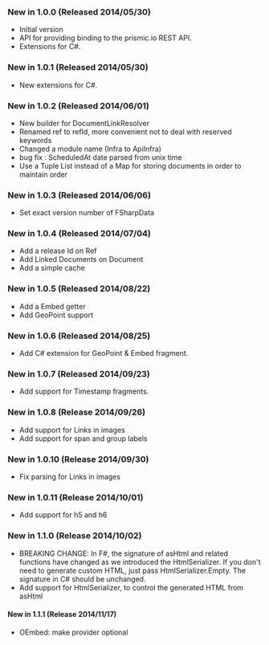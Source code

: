### New in 1.0.0 (Released 2014/05/30)
* Initial version
* API for providing binding to the prismic.io REST API.
* Extensions for C#.

### New in 1.0.1 (Released 2014/05/30)
* New extensions for C#.

### New in 1.0.2 (Released 2014/06/01)
* New builder for DocumentLinkResolver
* Renamed ref to refId, more convenient not to deal with reserved keywords
* Changed a module name (Infra to ApiInfra)
* bug fix : ScheduledAt date parsed from unix time
* Use a Tuple List instead of a Map for storing documents in order to maintain order

### New in 1.0.3 (Released 2014/06/06)
* Set exact version number of FSharpData

### New in 1.0.4 (Released 2014/07/04)
* Add a release Id on Ref
* Add Linked Documents on Document
* Add a simple cache

### New in 1.0.5 (Released 2014/08/22)
* Add a Embed getter
* Add GeoPoint support

### New in 1.0.6 (Released 2014/08/25)
* Add C# extension for GeoPoint & Embed fragment.

### New in 1.0.7 (Released 2014/09/23)
* Add support for Timestamp fragments.

### New in 1.0.8 (Release 2014/09/26)
* Add support for Links in images
* Add support for span and group labels

### New in 1.0.10 (Release 2014/09/30)
* Fix parsing for Links in images

### New in 1.0.11 (Release 2014/10/01)
* Add support for h5 and h6

### New in 1.1.0 (Release 2014/10/02)
* BREAKING CHANGE: In F#, the signature of asHtml and related functions have changed as we introduced the HtmlSerializer. If you don't need to generate custom HTML, just pass HtmlSerializer.Empty. The signature in C# should be unchanged.
* Add support for HtmlSerializer, to control the generated HTML from asHtml
 
#### New in 1.1.1 (Release 2014/11/17)
* OEmbed: make provider optional

